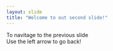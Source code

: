 ```yaml
---  
layout: slide  
title: "Welcome to out second slide!"  
---  
```

To navitage to the previous slide  
Use the left arrow to go back!  
